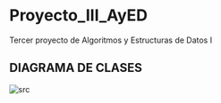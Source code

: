# Proyecto_III_AyED
Tercer proyecto de Algoritmos y Estructuras de Datos I
## DIAGRAMA DE CLASES
![src](https://user-images.githubusercontent.com/85046754/143307892-e83252f8-6f73-4e1e-b15b-e83b544b05f6.png)
